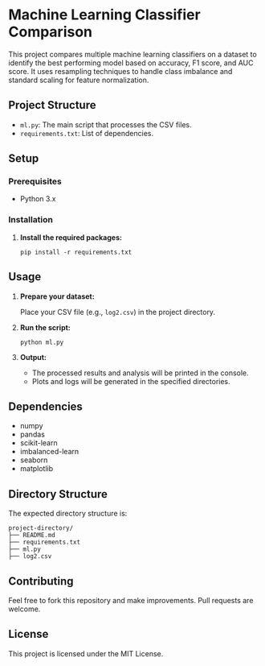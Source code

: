 # Machine Learning Classifier Comparison

This project compares multiple machine learning classifiers on a dataset to identify the best performing model based on accuracy, F1 score, and AUC score. It uses resampling techniques to handle class imbalance and standard scaling for feature normalization.

## Project Structure

- `ml.py`: The main script that processes the CSV files.
- `requirements.txt`: List of dependencies.
## Setup

### Prerequisites

- Python 3.x

### Installation

1. **Install the required packages:**

   ```
   pip install -r requirements.txt
   ```

## Usage

1. **Prepare your dataset:**

   Place your CSV file (e.g., `log2.csv`) in the project directory.

2. **Run the script:**

   ```
   python ml.py
   ```

3. **Output:**

   - The processed results and analysis will be printed in the console.
   - Plots and logs will be generated in the specified directories.

## Dependencies

- numpy
- pandas
- scikit-learn
- imbalanced-learn
- seaborn
- matplotlib

## Directory Structure

The expected directory structure is:

```
project-directory/
├── README.md
├── requirements.txt
├── ml.py
├── log2.csv
```

## Contributing

Feel free to fork this repository and make improvements. Pull requests are welcome.

## License

This project is licensed under the MIT License.
